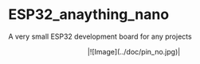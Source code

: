 # ESP32_anaything_nano
A very small ESP32 development board for any projects

<center>
|![Image](../doc/pin_no.jpg)|
</center>
